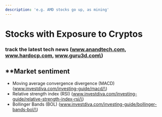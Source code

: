```yaml
---
description: 'e.g. AMD stocks go up, as mining'
---
```


# Stocks with Exposure to Cryptos

### track the latest tech news \(www.anandtech.com, www.hardocp.com, www.guru3d.com\)

## \*\*Market sentiment

* Moving average convergence divergence \(MACD\) \(www.investdiva.com/investing-guide/macd/\)
* Relative strength index \(RSI\) \(www.investdiva.com/investing-guide/relative-strength-index-rsi/\)
* Bollinger Bands \(BOL\) \(www.investdiva.com/investing-guide/bollinger-bands-bol/\)

